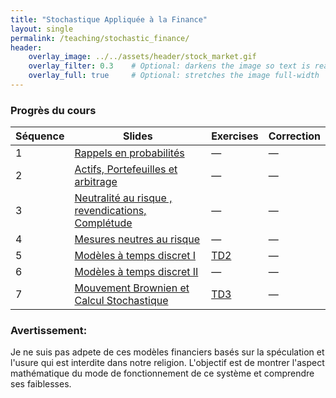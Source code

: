 ```yaml
---
title: "Stochastique Appliquée à la Finance"
layout: single
permalink: /teaching/stochastic_finance/
header:
    overlay_image: ../../assets/header/stock_market.gif
    overlay_filter: 0.3    # Optional: darkens the image so text is readable
    overlay_full: true     # Optional: stretches the image full-width
---
```

### Progrès du cours

| Séquence | Slides | Exercises | Correction |
|------|-------|-----------|------------|
| 1 | [Rappels en probabilités](../../assets/resources/finance/parts/main01.pdf) | — | — |
| 2 | [Actifs, Portefeuilles et arbitrage](../../assets/resources/finance/parts/main02.pdf) | — | — |
| 3 | [Neutralité au risque , revendications, Complétude](../../assets/resources/finance/parts/main03.pdf) | — | — |
| 4 | [Mesures neutres au risque](../../assets/resources/finance/parts/main04.pdf) | — | — |
| 5 | [Modèles à temps discret I](../../assets/resources/finance/parts/main05.pdf) | [TD2](../../assets/resources/finance/TD/TD2.pdf) | — |
| 6 | [Modèles à temps discret II](../../assets/resources/finance/parts/main06.pdf) | — | — |
| 7 | [Mouvement Brownien et Calcul Stochastique](../../assets/resources/finance/parts/main07.pdf) | [TD3](../../assets/resources/finance/TD/TD3.pdf) | — |




### Avertissement:
Je ne suis pas adpete de ces modèles financiers basés sur la spéculation et l'usure qui est interdite dans notre religion.
L'objectif est de montrer l'aspect mathématique du mode de fonctionnement de ce système et comprendre ses faiblesses. 
